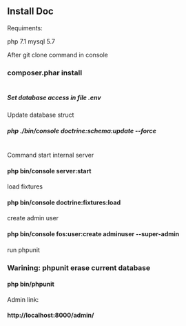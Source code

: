 ## Install Doc

Requiments:

php 7.1
mysql 5.7

After git clone command in console

### composer.phar install
#

##### Set database access in file .env 

Update database struct
##### php ./bin/console doctrine:schema:update --force

#
Command start internal server

#### php bin/console server:start
####
load fixtures

#### php bin/console doctrine:fixtures:load
####

create admin user

#### php bin/console fos:user:create adminuser --super-admin
####

run phpunit
### Warining: phpunit erase current database
#### php bin/phpunit


Admin link:
#### http://localhost:8000/admin/